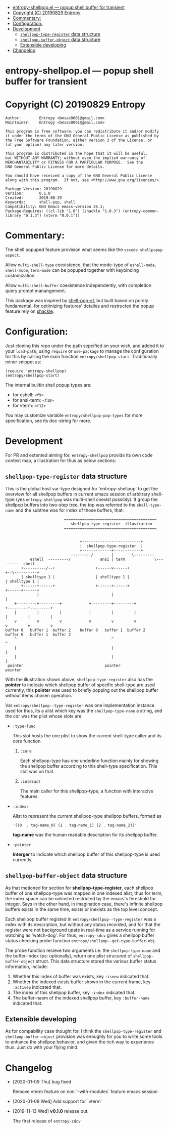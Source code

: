
- [entropy-shellpop.el &#x2014; popup shell buffer for transient](#org15029f9)
- [Copyright (C) 20190829  Entropy](#org22ff15e)
- [Commentary:](#orgbdafc02)
- [Configuration:](#org2128d2f)
- [Development](#orgfa7805c)
  - [`shellpop-type-register` data structure](#org62e1644)
  - [`shellpop-buffer-object` data structure](#org967cbb0)
  - [Extensible developing](#orgbc00a01)
- [Changelog](#org4000443)

<a id="org15029f9"></a>

# entropy-shellpop.el &#x2014; popup shell buffer for transient


<a id="org22ff15e"></a>

# Copyright (C) 20190829  Entropy

    Author:        Entropy <bmsac0001@gmail.com>
    Maintainer:    Entropy <bmsac0001@gmail.com>
    
    This program is free software; you can redistribute it and/or modify
    it under the terms of the GNU General Public License as published by
    the Free Software Foundation, either version 3 of the License, or
    (at your option) any later version.
    
    This program is distributed in the hope that it will be useful,
    but WITHOUT ANY WARRANTY; without even the implied warranty of
    MERCHANTABILITY or FITNESS FOR A PARTICULAR PURPOSE.  See the
    GNU General Public License for more details.
    
    You should have received a copy of the GNU General Public License
    along with this program.  If not, see <http://www.gnu.org/licenses/>.
    
    Package-Version: 20190829
    Version:       0.1.0
    Created:       2019-08-29
    Keywords:      shell-pop, shell
    Compatibility: GNU Emacs emacs-version 26.1;
    Package-Requires: ((cl-lib "1.0") (shackle "1.0.3") (entropy-common-library "0.1.3") (vterm "0.0.1"))


<a id="orgbdafc02"></a>

# Commentary:

The shell popuped feature provision what seems like the `vscode shellpopup aspect`.

Allow `multi-shell-type` coexistence, that the mode-type of `eshell-mode`, `shell-mode`, `term-mode` can be popuped together with keybinding customization.

Allow `multi-shell-buffer` coexistence independently, with completion query prompt manangement.

This package was inspired by [shell-pop-el](http://github.com/kyagi/shell-pop-el), but built based on purely fundamental, for optimizing features' detailes and restructed the popup feature rely on [shackle](https://github.com/wasamasa/shackle).


<a id="org2128d2f"></a>

# Configuration:

Just cloning this repo under the path sepcified on your wish, and added it to your `load-path`, using `require` or `use-package` to manage the configuration for this by calling the main function `entropy/shellpop-start`. Traditionally minor snippet as:

```elisp
(require 'entropy-shellpop)
(entropy/shellpop-start)
```

The internal builtin shell popup types are:

-   for eshell: `<f9>`
-   for ansi-term: `<f10>`
-   for vterm: `<f12>`

You may customize variable `entropy/shellpop-pop-types` for more specification, see its doc-string for more.


<a id="orgfa7805c"></a>

# Development

For PR and extented aiming for, `entropy-shellpop` provide its own code context map, a illustration for thus as below sections:


<a id="org62e1644"></a>

## `shellpop-type-register` data structure

This is the global host var-type designed for 'entropy-shellpop' to get the overview for all shellpop buffers in current emacs session of arbitrary shell-type (yes `entropy-shellpop` was multi-shell coexist possibly). It group the shellpop buffers into two-step tree, the top was referred to the `shell-type-name` and the subtree was for index of those buffers, that:

                              =========================================
                                 shellpop type register  illustration
                              =========================================
    
    
                                     +--------------------------+
                                     |  shellpop-type-register  |
                                     +-------------+------------+
                                 ---------/        |        \---------
               eshell  ---------/             ansi | term             \---------  shell
           +----------/--+                  +------v------+                  +--\----------+
           | shelltype 1 |                  | shelltype 1 |                  | shelltype 1 |
           +------+------+                  +------+------+                  +------+------+
                  |                                |                                |
        +---------+---------+            +---------+---------+            +---------+---------+
        |         |         |            |         |         |            |         |         |
        v         v         v            v         v         v            v         v         v
    buffer 0   buffer 1  buffer 2    buffer 0   buffer 1  buffer 2    buffer 0   buffer 1  buffer 2
        ^                                          ^                                          ^
        |                                          |                                          |
        |                                          |                                          |
     pointer                                    pointer                                    pointer

With the illustration shown above, `shellpop-type-register` also has the **pointer** to indicate which shellpop buffer of specific shell-type are used currently, this **pointer** was used to briefly popping out the shellpop buffer without items chosen operation.

Var `entropy/shellpop--type-register` was one implementation instance used for thus, its a alist which key was the `shellpop-type-name` a string, and the cdr was the plist whose slots are:

-   `:type-func`
    
    This slot hosts the one plist to show the current shell-type caller and its core function.
    
    1.  `:core`
        
        Each shellpop-type has one underline function mainly for showing the shellpop buffer according to this shell-type specification. This slot was on that.
    
    2.  `:interact`
        
        The main caller for this shellpop-type, a function with interacive features.

-   `:indexs`
    
    Alist to represent the current shellpop-type shellpop buffers, formed as
    
        '((0  . tag-name_0) (1 . tag-name_1) (2 . tag-name_2))'
    
    **tag-name** was the human readable description for its shellpop buffer.

-   `:pointer`
    
    **Interger** to indicate which shellpop buffer of this shellpop-type is used currently.


<a id="org967cbb0"></a>

## `shellpop-buffer-object` data structure

As that metioned for section for **shellpop-type-register**, each shellpop buffer of one shellpop-type was mapped in one indexed alist, thus for term, the index space can be unlimited restricted by the emacs's threshold for integer. Says in the other hand, in imagination case, there's infinite shellpop buffers exists in the same time, exists or inexists as the top level concept.

Each shellpop buffer registed in `entropy/shellpop--type-register` was a index with its description, but without any status recorded, and for that the register were not background upate in real-time as a service running for watching as 'watch-dog'. For thus, `entropy-sdcv` gives a shellpop buffer status checking probe function `entropy/shellpop--get-type-buffer-obj`.

The probe function recieve two arguments i.e. the `shellpop-type-name` and the buffer-index (ps: optionally), return one plist strucured of `shellpop-buffer-object` struct. This data structure stored the various buffer status information, include:

1.  Whether this index of buffer was exists, key `:isnew` indicated that.
2.  Whether the indexed exists buffer shown in the current frame, key `:activep` indicated that.
3.  The index of this shellpop buffer, key `:index` indicated that.
4.  The buffer-naem of the indexed shellpop buffer, key `:buffer-name` indicated that.


<a id="orgbc00a01"></a>

## Extensible developing

As for compability case thought for, I think the `shellpop-type-register` and `shellpop-buffer-object` provision was enoughly for you to write some tools to enhance the shellpop behavior, and given the rich way to experience thus. Just do with your flying mind.


<a id="org4000443"></a>

# Changelog

-   <span class="timestamp-wrapper"><span class="timestamp">[2020-01-09 Thu] </span></span> bug fixed
    
    Remove vterm feature on non \`&#x2013;with-modules\` feature emacs session

-   <span class="timestamp-wrapper"><span class="timestamp">[2020-01-08 Wed] </span></span> Add support for \`vterm\`

-   <span class="timestamp-wrapper"><span class="timestamp">[2019-11-13 Wed] </span></span> **v0.1.0** release out.
    
    The first release of `entropy-sdcv`


<a id="orgdf8a464"></a>

